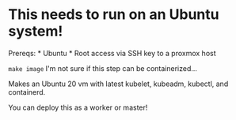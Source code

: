 # This needs to run on an Ubuntu system!

Prereqs:
    * Ubuntu 
    * Root access via SSH key to a proxmox host
    

`make image`
I'm not sure if this step can be containerized...

Makes an Ubuntu 20 vm with latest kubelet, kubeadm, kubectl, and containerd.

You can deploy this as a worker or master!
